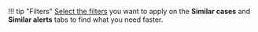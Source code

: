 !!! tip "Filters"
    [Select the filters](/thehive/user-guides/organization/configure-organization/manage-ui-configuration/select-similar-cases-alerts-filters/) you want to apply on the **Similar cases** and **Similar alerts** tabs to find what you need faster.